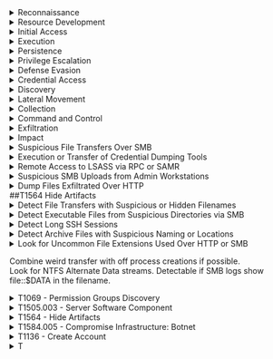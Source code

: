 <details><summary>Reconnaissance</summary>
  
---

</details>

<details><summary>Resource Development</summary>
  
---

</details>

<details><summary>Initial Access</summary>
  
---

</details>

<details><summary>Execution</summary>
  
---

</details>

<details><summary>Persistence</summary>
  
---

</details>

<details><summary>Privilege Escalation</summary>
  
---

</details>

<details><summary>Defense Evasion</summary>
  
---

</details>

<details><summary>Credential Access</summary>
  
---

</details>

<details><summary>Discovery</summary>
  
---

><details><summary>T1033 - System Owner & User Discovery</summary>
>
><br>
>
>1. 
>```spl
>
>```
></details>

</details>

<details><summary>Lateral Movement</summary>
  
---

</details>

<details><summary>Collection</summary>
  
---

</details>

<details><summary>Command and Control</summary>
  
---

</details>

<details><summary>Exfiltration</summary>
  
---

><details><summary>T1041 - Exfiltration Over C2</summary>
>
><br>
>
>1. Large Data Transfers Over HTTP
>```spl
>
>```
></details>

</details>

<details><summary>Impact</summary>
  
---

</details>

<details><summary>Suspicious File Transfers Over SMB</summary>
  
```spl
index=central_summary source=summary_smb_files filename_with_extension IN ("lsass.dmp" *.dmp "procdump.exe") 
| stats count by src_ip, dest_ip, filename_with_extension, action 
```
</details>

<details><summary>Execution or Transfer of Credential Dumping Tools</summary>
  
```spl
index=central_summary source=summary_http_address uri IN (*procdump* *mimikatz* *lsass* *comsvcs*) 
| stats count by src_ip, dest_ip, uri 

Index=bro sourcetype=corelight_http uri IN (*procdump* *mimikatz* *lsass* *comsvcs*) 
| stats count by src_ip, dest_ip, uri, user_agent 
```
</details>

<details><summary>Remote Access to LSASS via RPC or SAMR</summary>
  
```spl
index=bro sourcetype=corelight_rpc 
| search program IN ("samr", "lsarpc") 
| stats count by src_ip, dest_ip, call 
```
</details>

<details><summary>Suspicious SMB Uploads from Admin Workstations</summary>
  
```spl
index=bro sourcetype=corelight_smb_cmd command="WRITE"
| stats count by src_ip, dest_ip, command 
```
</details>

<details><summary>Dump Files Exfiltrated Over HTTP</summary>
  
```spl
index=central_summary source=summary_http_address uri IN (*.dmp *.zip) 
| stats count by src_ip, dest_ip, uri 
```
</details>
##T1564 Hide Artifacts
<details><summary>Detect File Transfers with Suspicious or Hidden Filenames</summary>
  
```spl
index=zeek sourcetype=zeek:files 
| where isnull(extracted) AND (filename LIKE ".%" OR filename IN ("thumbs.db", "desktop.ini")) 
| eval risk="Possible hidden file transfer"
| table _time, uid, source, destination, filename, mime_type, risk
```
</details>

<details><summary>Detect Executable Files from Suspicious Directories via SMB</summary>
  
```spl
index=zeek sourcetype=zeek:smb_files 
| where filename LIKE "%.exe" AND (filename LIKE "%\\$Recycle.Bin\\%" OR filename LIKE "%\\Temp\\%") 
| eval risk="Executable file in suspicious hidden folder"
| table _time, id_orig_h, id_resp_h, filename, action, seen_bytes, risk
```
</details>

<details><summary>Detect Long SSH Sessions</summary>
  
```spl
index=zeek sourcetype=zeek:ssh 
| search auth_success=true 
| join type=inner uid [ search index=zeek sourcetype=zeek:conn ] 
| where service=="ssh" AND duration>300 
| eval risk="Long SSH session; check for hidden or file manipulation"
| table _time, id_orig_h, id_resp_h, duration, auth_success, risk
```
</details>

<details><summary>Detect Archive Files with Suspicious Naming or Locations</summary>
  
```spl
index=zeek sourcetype=zeek:files 
| where mime_type IN ("application/zip", "application/x-rar-compressed") AND filename LIKE "%.%" 
| search filename=".%" OR filename LIKE "%\\Temp\\%" 
| eval risk="Possible hidden archive"
| table _time, id_orig_h, id_resp_h, filename, mime_type, risk
```
</details>

<details><summary>Look for Uncommon File Extensions Used Over HTTP or SMB</summary>
  
```spl
index=zeek sourcetype=zeek:files 
| where mime_type="application/octet-stream" AND NOT filename LIKE "%.exe" AND NOT filename LIKE "%.dll" 
| eval risk="Unusual binary transfer - possible renamed executable or payload"
| table _time, filename, mime_type, id_orig_h, id_resp_h, risk
```
</details>

Combine weird transfer with off process creations if possible.  
Look for NTFS Alternate Data streams. Detectable if SMB logs show file::$DATA in the filename.

<details><summary>T1069 - Permission Groups Discovery</summary>

---
1. 
```spl
index=bro sourcetype=corelight_ldap
| search base_dn="CN=Users*" OR base_dn="CN=Groups*" OR query IN ("memberOf", "primaryGroupID")
| stats count by id.orig_h, base_dn, query, result, _time
```
2. Suspicious enumeration may cause high volumes of TGS-REQ to services like ldap, cifs, krbtgt, etc.
```spl
index=bro sourcetype=corelight_kerberos
| search service IN ("ldap", "krbtgt", "cifs")
| stats count by id.orig_h, id.resp_h, client, service, request_type, _time
```
3. Common during domain reconnaissance
```spl
index=bro sourcetype=corelight_dns 
| search query IN ("_ldap._tcp.*", "_kerberos._tcp.*", "*dc._msdcs*")
| stats count by id.orig_h, query, qtype_name, _time
```
4. These shares are often accessed during domain enumeration or GPO gathering.
```spl
index=bro sourcetype=corelight_smb_mapping
| search path IN ("\\*\\SYSVOL", "\\*\\NETLOGON")
| stats count by id.orig_h, id.resp_h, path, share_type, _time
```
5. Look for one IP performing a lot of queries.
```spl
index=bro sourcetype=corelight_ldap OR sourcetype=corelight_kerberos
| stats count by id.orig_h, sourcetype, _time
| where count > 100
```
6. Movement of Suspicious Files via SMB
```spl
index=zeek sourcetype=zeek_smb_files
| search filename IN ("\\windows\\system32\\config\\sam", "\\windows\\system32\\config\\system")
| stats count by id.orig_h, id.resp_h, filename, action, _time
```
7. Find High Volume SMB Mapping Commands
```spl
index=zeek sourcetype=zeek_smb_mapping
| stats count by id.orig_h, id.resp_h, path, share_type, _time
```
</details>

<details><summary>T1505.003 - Server Software Component</summary>

---
1. Web shells often receive commands via POST.
```spl
index=bro sourcetype=corelight_http 
| search method=POST
| search uri IN ("*.php*", "*.aspx*", "*.jsp*", "*cmd*", "*eval*", "*shell*")
| stats count by id.orig_h, id.resp_h, uri, user_agent, method, status_code, _time
```
2. Look for indicators in query strings or URIs.
```spl
index=bro sourcetype=corelight_http
| search uri IN ("*cmd=*", "*exec*", "*eval*", "*shell*", "*.php", "*.asp", "*.jsp")
| stats count by id.orig_h, id.resp_h, uri, user_agent, referrer, status_code, _time
```
3. Web shells are often uploaded through file upload features.
```spl
index=bro sourcetype=corelight_http 
| search method=POST uri IN ("*/upload*", "*/admin*", "*/file*", "*.php*", "*.asp*")
| stats count by id.orig_h, id.resp_h, uri, user_agent, status_code, content_type, _time
```
4. Newly Seen Files in Webroot (e.g., .php or .jsp)
```spl
index=bro sourcetype=corelight_files 
| search filename IN ("*.php", "*.jsp", "*.asp", "*.aspx")
| stats count by id.orig_h, id.resp_h, filename, mime_type, seen_bytes, _time
```
5. SMB File Writes to Webroot (If logs available)
```spl
index=bro sourcetype=corelight_smb_files 
| search filename IN ("*.php", "*.asp", "*.jsp") AND action="WRITE"
| stats count by id.orig_h, id.resp_h, filename, action, _time
```
6. Large response sizes from small POSTs (Shell response)
```spl
index=bro sourcetype=corelight_http
| eval ratio=response_body_len/request_body_len 
| where method="POST" AND ratio > 10
| stats count by id.orig_h, id.resp_h, uri, user_agent, ratio, _time
```
</details>

<details><summary>T1564 - Hide Artifacts</summary>
  
```spl

```
</details>

<details><summary>T1584.005 - Compromise Infrastructure: Botnet</summary>

---

1. Multiple Domains Resolve to the same IP.
```spl
index=central_summary source=summary_dns_with_answers 
| stats dc(query) as domain_count by answer 
| where domain_count > 10 
```
2. Rare JA3 and JA3S TLS Fingerprints
```spl
index=central_summary source=summary_ssl 
| stats count by ja3, ja3s, dest_ip 
| where count < 5 
```
3. Unusual HTTP Hosts or Repeating POSTS Requests
```spl
index=bro sourcetype=corelight_http 
| search method=POST 
| stats count by src_ip, dest_ip, host_header, uri, user_agent 
| where count > 20 
```
4. High Volume, Long-Lived Peer-to-Peer Connections
```spl
index=bro sourcetype=corelight_conn 
| search duration > 300 
| stats count by src_ip, dest_ip, duration, service 
| where count > 20 
```
</details>

<details><summary>T1136 - Create Account</summary>

---
1. Kerberos AS-REQ or TGS-REQ from Previously Unknown Username A newly created domain account may trigger initial Kerberos activity.
```spl
index=bro sourcetype=corelight_kerberos
| stats earliest(_time) as first_seen by client
| where first_seen >= relative_time(now(), "-1d@d")
```
2. LDAP Activity Indicating Account Creation.
```spl
index=bro sourcetype=corelight_ldap
| search query IN ("userPrincipalName", "objectClass=user", "sAMAccountName")
| stats count by id.orig_h, base_dn, query, result, _time
```
3. Suspicious File Access to SAM Hive.
```spl
index=bro sourcetype=corelight_smb_files
| search filename="\\windows\\system32\\config\\sam"
| stats count by id.orig_h, id.resp_h, filename, action, _time
```
</details>

<details><summary>T</summary>

---
1. 
```spl

```
</details>
